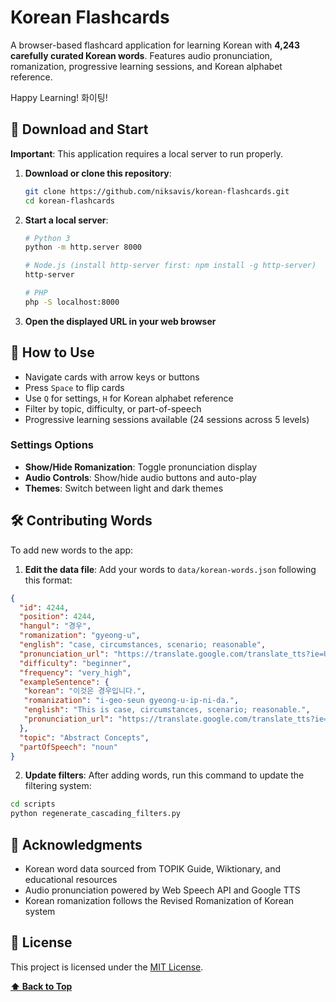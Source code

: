 # Korean Flashcards

A browser-based flashcard application for learning Korean with **4,243 carefully curated Korean words**. Features audio pronunciation, romanization, progressive learning sessions, and Korean alphabet reference.

Happy Learning! 화이팅!

## 🚀 Download and Start

**Important**: This application requires a local server to run properly.

1. **Download or clone this repository**:

   ```bash
   git clone https://github.com/niksavis/korean-flashcards.git
   cd korean-flashcards
   ```

2. **Start a local server**:

   ```bash
   # Python 3
   python -m http.server 8000
   
   # Node.js (install http-server first: npm install -g http-server)
   http-server
   
   # PHP
   php -S localhost:8000
   ```

3. **Open the displayed URL in your web browser**

## 🎯 How to Use

- Navigate cards with arrow keys or buttons
- Press `Space` to flip cards
- Use `Q` for settings, `H` for Korean alphabet reference
- Filter by topic, difficulty, or part-of-speech
- Progressive learning sessions available (24 sessions across 5 levels)

### Settings Options

- **Show/Hide Romanization**: Toggle pronunciation display
- **Audio Controls**: Show/hide audio buttons and auto-play
- **Themes**: Switch between light and dark themes

## 🛠️ Contributing Words

To add new words to the app:

1. **Edit the data file**: Add your words to `data/korean-words.json` following this format:

  ```json
  {
    "id": 4244,
    "position": 4244,
    "hangul": "경우",
    "romanization": "gyeong-u",
    "english": "case, circumstances, scenario; reasonable",
    "pronunciation_url": "https://translate.google.com/translate_tts?ie=UTF-8&tl=ko&client=tw-ob&q=%EA%B2%BD%EC%9A%B0",
    "difficulty": "beginner",
    "frequency": "very_high",
    "exampleSentence": {
     "korean": "이것은 경우입니다.",
     "romanization": "i-geo-seun gyeong-u-ip-ni-da.",
     "english": "This is case, circumstances, scenario; reasonable.",
     "pronunciation_url": "https://translate.google.com/translate_tts?ie=UTF-8&tl=ko&client=tw-ob&q=%EC%9D%B4%EA%B2%83%EC%9D%80%20%EA%B2%BD%EC%9A%B0%EC%9E%85%EB%8B%88%EB%8B%A4."
    },
    "topic": "Abstract Concepts",
    "partOfSpeech": "noun"
  }
  ```

2. **Update filters**: After adding words, run this command to update the filtering system:

  ```bash
  cd scripts
  python regenerate_cascading_filters.py
  ```

## 🙏 Acknowledgments

- Korean word data sourced from TOPIK Guide, Wiktionary, and educational resources
- Audio pronunciation powered by Web Speech API and Google TTS
- Korean romanization follows the Revised Romanization of Korean system

## 📄 License

This project is licensed under the [MIT License](LICENSE).

**[⬆ Back to Top](#korean-flashcards)**
